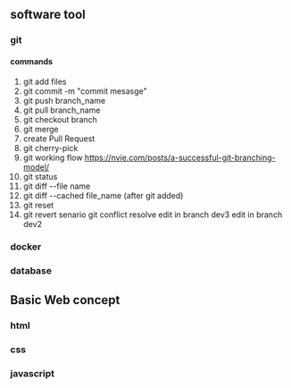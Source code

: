 ## software tool 
### git
#### commands 
1. git add files 
2. git commit -m "commit mesasge"
3. git push branch_name 
4. git pull branch_name 
5. git checkout branch 
6. git merge 
7. create Pull Request 
8. git cherry-pick 
9. git working flow 
https://nvie.com/posts/a-successful-git-branching-model/
10. git status 
11. git diff --file name 
12. git diff --cached file_name (after git added)
14. git reset 
15. git revert 
senario 
git conflict resolve 
edit in branch dev3
edit in branch dev2
### docker 
### database 
## Basic Web concept 
### html 
### css 
### javascript 
